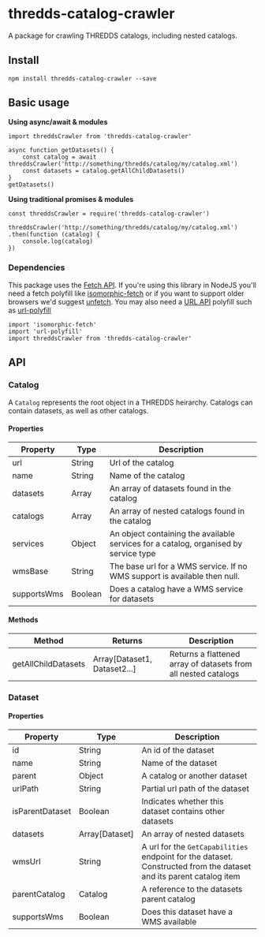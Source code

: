 # thredds-catalog-crawler
A package for crawling THREDDS catalogs, including nested catalogs.

## Install
````
npm install thredds-catalog-crawler --save
````

## Basic usage
**Using async/await & modules**
````
import threddsCrawler from 'thredds-catalog-crawler'

async function getDatasets() {
    const catalog = await threddsCrawler('http://something/thredds/catalog/my/catalog.xml')
    const datasets = catalog.getAllChildDatasets()
}
getDatasets()
````

**Using traditional promises & modules**
````
const threddsCrawler = require('thredds-catalog-crawler')

threddsCrawler('http://something/thredds/catalog/my/catalog.xml')
.then(function (catalog) {
    console.log(catalog)
})
````

### Dependencies
This package uses the [Fetch API](https://developer.mozilla.org/en-US/docs/Web/API/Fetch_API). If you're using this library in NodeJS you'll need a fetch polyfill like [isomorphic-fetch](https://www.npmjs.com/package/isomorphic-fetch) or if you want to support older browsers we'd suggest [unfetch](https://github.com/developit/unfetch).
You may also need a [URL API](https://developer.mozilla.org/en-US/docs/Web/API/URL/URL) polyfill such as [url-polyfill](https://www.npmjs.com/package/url-polyfill)
````
import 'isomorphic-fetch'
import 'url-polyfill'
import threddsCrawler from 'thredds-catalog-crawler'
````


## API

### Catalog
A `Catalog` represents the root object in a THREDDS heirarchy. Catalogs can contain datasets, as well as other catalogs.

#### Properties
| Property      | Type      | Description   |
| ------------- | --------- | ------------- |
| url           | String    | Url of the catalog |
| name          | String    | Name of the catalog |
| datasets      | Array     | An array of datasets found in the catalog |
| catalogs      | Array     | An array of nested catalogs found in the catalog |
| services      | Object    | An object containing the available services for a catalog, organised by service type | 
| wmsBase       | String    | The base url for a WMS service. If no WMS support is available then null. |
| supportsWms   | Boolean   | Does a catalog have a WMS service for datasets |

#### Methods
| Method                | Returns         | Description  |
| --------------------- | --------------- | ------------ |
| getAllChildDatasets   | Array[Dataset1, Dataset2...] | Returns a flattened array of datasets from all nested catalogs |


### Dataset
#### Properties
| Property          | Type           | Description   |
| ----------------- | -------------- | ------------- |
| id                | String         | An id of the dataset |
| name              | String         | Name of the dataset |
| parent            | Object         | A catalog or another dataset |
| urlPath           | String         | Partial url path of the dataset |
| isParentDataset   | Boolean        | Indicates whether this dataset contains other datasets |
| datasets          | Array[Dataset] | An array of nested datasets |
| wmsUrl            | String         | A url for the `GetCapabilities` endpoint for the dataset. Constructed from the dataset and its parent catalog item |
| parentCatalog     | Catalog        | A reference to the datasets parent catalog |
| supportsWms       | Boolean        | Does this dataset have a WMS available |


